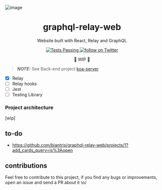 ![image](https://user-images.githubusercontent.com/65451957/170831574-d80bac25-d618-47e4-bc1f-2afddc8b6f94.png)

<h1 align="center">
graphql-relay-web
</h1>

<p align="center">
Website built with React, Relay and GraphQL
</p>

<p align="center">
   <a href="https://github.com/biantris/graphql-relay-web/actions">
      <img alt="Tests Passing" src="https://github.com/biantris/graphql-relay-web/actions/workflows/test.yml/badge.svg" />
    </a>
    <a href="https://twitter.com/intent/follow?screen_name=biantris_">
        <img src="https://img.shields.io/twitter/follow/biantris_?style=social&logo=twitter"
        alt="follow on Twitter">
    </a>
</p>

<p align="center">🚧 WIP 🚧</p>

> **_NOTE:_** See Back-end project [koa-server](https://github.com/biantris/koa-server)

- [x] Relay
- [ ] Relay hooks
- [ ] Jest
- [ ] Testing Library

### Project architecture
[wip]

## to-do
- https://github.com/biantris/graphql-relay-web/projects/1?add_cards_query=is%3Aopen

## contributions
Feel free to contribute to this project, if you find any bugs or improvements, open an issue and send a PR about it \o/
